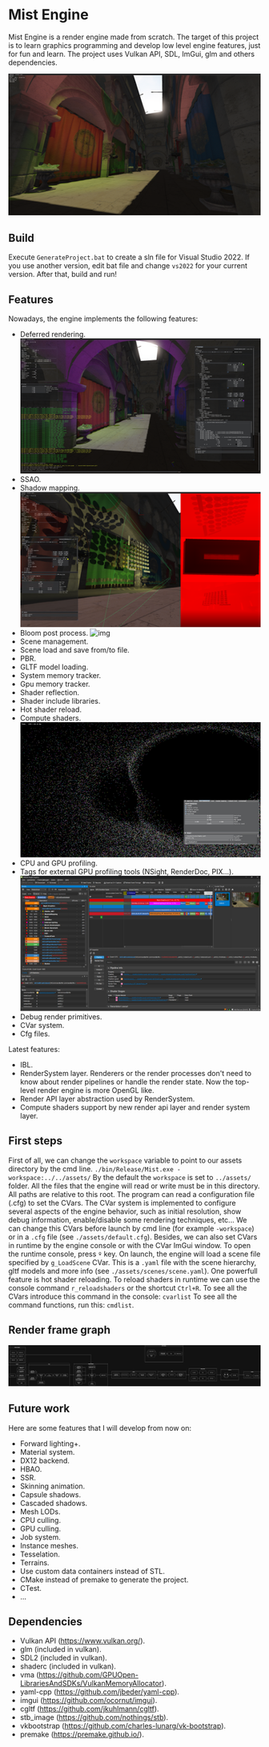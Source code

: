 # Mist Engine
Mist Engine is a render engine made from scratch. The target of this project is to learn graphics programming and develop low level engine features, just for fun and learn. The project uses Vulkan API, SDL, ImGui, glm and others dependencies.

![img](/docs/01_noImGui.png)

## Build
Execute `GenerateProject.bat` to create a sln file for Visual Studio 2022. If you use another version, edit bat file and change `vs2022` for your current version. After that, build and run!

## Features
Nowadays, the engine implements the following features:
* Deferred rendering.
![img](/docs/02_SceneEditor.png)
* SSAO.
* Shadow mapping.
![img](/docs/03_ShadowMapDebug.png)
* Bloom post process.
![img](/docs/04_ProfilingAndBloom.png)
* Scene management.
* Scene load and save from/to file.
* PBR.
* GLTF model loading.
* System memory tracker.
* Gpu memory tracker.
* Shader reflection.
* Shader include libraries.
* Hot shader reload.
* Compute shaders.
![img](/docs/05_GPUParticles.png)
* CPU and GPU profiling.
* Tags for external GPU profiling tools (NSight, RenderDoc, PIX...).
![img](/docs/06_NSight.png)
* Debug render primitives.
* CVar system.
* Cfg files.

Latest features:
* IBL.
* RenderSystem layer. Renderers or the render processes don't need to know about render pipelines or handle the render state. Now the top-level render engine is more OpenGL like.
* Render API layer abstraction used by RenderSystem.
* Compute shaders support by new render api layer and render system layer.


## First steps
First of all, we can change the `workspace` variable to point to our assets directory by the cmd line. 
`./bin/Release/Mist.exe -workspace:../../assets/`
By the default the `workspace` is set to `../assets/` folder.
All the files that the engine will read or write must be in this directory. All paths are relative to this root.
The program can read a configuration file (.cfg) to set the CVars. The CVar system is implemented to configure several aspects of the engine behavior, such as initial resolution, show debug information, enable/disable some rendering techniques, etc... We can change this CVars before launch by cmd line (for example `-workspace`) or in a `.cfg` file (see `./assets/default.cfg`). Besides, we can also set CVars in runtime by the engine console or with the CVar ImGui window. To open the runtime console, press `º` key.
On launch, the engine will load a scene file specified by `g_LoadScene` CVar. This is a `.yaml` file with the scene hierarchy, gltf models and more info (see `./assets/scenes/scene.yaml`).
One powerfull feature is hot shader reloading. To reload shaders in runtime we can use the console command `r_reloadshaders` or the shortcut `Ctrl+R`.
To see all the CVars introduce this command in the console: `cvarlist`
To see all the command functions, run this: `cmdlist`.

## Render frame graph
![img](/docs/Frame.jpg)

## Future work
Here are some features that I will develop from now on:
* Forward lighting+.
* Material system.
* DX12 backend.
* HBAO.
* SSR.
* Skinning animation.
* Capsule shadows.
* Cascaded shadows.
* Mesh LODs.
* CPU culling.
* GPU culling.
* Job system.
* Instance meshes.
* Tesselation.
* Terrains.
* Use custom data containers instead of STL.
* CMake instead of premake to generate the project.
* CTest.
* ...

## Dependencies
* Vulkan API (https://www.vulkan.org/).
* glm (included in vulkan).
* SDL2 (included in vulkan).
* shaderc (included in vulkan).
* vma (https://github.com/GPUOpen-LibrariesAndSDKs/VulkanMemoryAllocator).
* yaml-cpp (https://github.com/jbeder/yaml-cpp).
* imgui (https://github.com/ocornut/imgui).
* cgltf (https://github.com/jkuhlmann/cgltf).
* stb_image (https://github.com/nothings/stb).
* vkbootstrap (https://github.com/charles-lunarg/vk-bootstrap).
* premake (https://premake.github.io/).